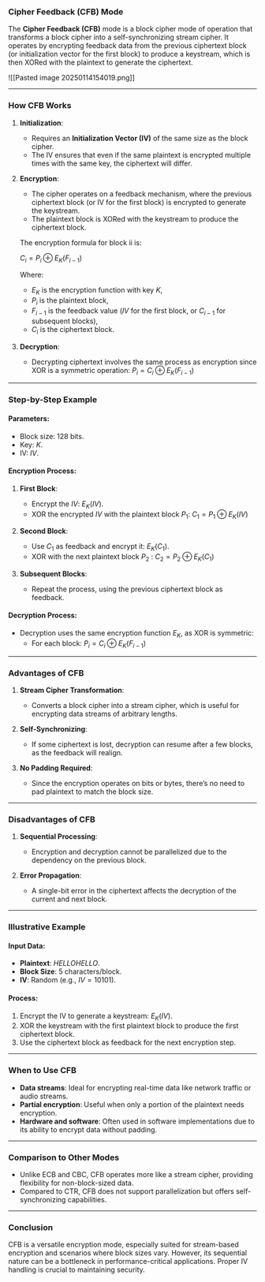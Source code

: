 ### **Cipher Feedback (CFB) Mode**

The **Cipher Feedback (CFB)** mode is a block cipher mode of operation that transforms a block cipher into a self-synchronizing stream cipher. It operates by encrypting feedback data from the previous ciphertext block (or initialization vector for the first block) to produce a keystream, which is then XORed with the plaintext to generate the ciphertext.

![[Pasted image 20250114154019.png]]

---

### **How CFB Works**

1. **Initialization**:
    
    - Requires an **Initialization Vector (IV)** of the same size as the block cipher.
    - The IV ensures that even if the same plaintext is encrypted multiple times with the same key, the ciphertext will differ.
2. **Encryption**:
    
    - The cipher operates on a feedback mechanism, where the previous ciphertext block (or IV for the first block) is encrypted to generate the keystream.
    - The plaintext block is XORed with the keystream to produce the ciphertext block.
    
    The encryption formula for block ii is:
    
    $C_i = P_i \oplus E_K(F_{i-1})$
    
    Where:
    
    - $E_K$ is the encryption function with key $K$,
    - $P_i$ is the plaintext block,
    - $F_{i-1}$ is the feedback value ($IV$ for the first block, or $C_{i-1}$ for subsequent blocks),
    - $C_i$ is the ciphertext block.
3. **Decryption**:
    
    - Decrypting ciphertext involves the same process as encryption since XOR is a symmetric operation: $P_i = C_i \oplus E_K(F_{i-1})$

---

### **Step-by-Step Example**

#### Parameters:

- Block size: 128 bits.
- Key: $K$.
- IV: $IV$.

#### Encryption Process:

1. **First Block**:
    
    - Encrypt the $IV$: $E_K(IV)$.
    - XOR the encrypted $IV$ with the plaintext block $P_1$: $C_1 = P_1 \oplus E_K(IV)$
2. **Second Block**:
    
    - Use $C_1$ as feedback and encrypt it: $E_K(C_1)$.
    - XOR with the next plaintext block $P_2$ : $C_2 = P_2 \oplus E_K(C_1)$
3. **Subsequent Blocks**:
    
    - Repeat the process, using the previous ciphertext block as feedback.

#### Decryption Process:

- Decryption uses the same encryption function $E_K$, as XOR is symmetric:
    - For each block: $P_i = C_i \oplus E_K(F_{i-1})$

---

### **Advantages of CFB**

1. **Stream Cipher Transformation**:
    
    - Converts a block cipher into a stream cipher, which is useful for encrypting data streams of arbitrary lengths.
2. **Self-Synchronizing**:
    
    - If some ciphertext is lost, decryption can resume after a few blocks, as the feedback will realign.
3. **No Padding Required**:
    
    - Since the encryption operates on bits or bytes, there’s no need to pad plaintext to match the block size.

---

### **Disadvantages of CFB**

1. **Sequential Processing**:
    
    - Encryption and decryption cannot be parallelized due to the dependency on the previous block.
2. **Error Propagation**:
    
    - A single-bit error in the ciphertext affects the decryption of the current and next block.

---

### **Illustrative Example**

#### Input Data:

- **Plaintext**: $HELLOHELLO$.
- **Block Size**: 5 characters/block.
- **IV**: Random (e.g., $IV = 10101$).

#### Process:

1. Encrypt the IV to generate a keystream: $E_K(IV)$.
2. XOR the keystream with the first plaintext block to produce the first ciphertext block.
3. Use the ciphertext block as feedback for the next encryption step.

---

### **When to Use CFB**

- **Data streams**: Ideal for encrypting real-time data like network traffic or audio streams.
- **Partial encryption**: Useful when only a portion of the plaintext needs encryption.
- **Hardware and software**: Often used in software implementations due to its ability to encrypt data without padding.

---

### **Comparison to Other Modes**

- Unlike ECB and CBC, CFB operates more like a stream cipher, providing flexibility for non-block-sized data.
- Compared to CTR, CFB does not support parallelization but offers self-synchronizing capabilities.

---

### **Conclusion**

CFB is a versatile encryption mode, especially suited for stream-based encryption and scenarios where block sizes vary. However, its sequential nature can be a bottleneck in performance-critical applications. Proper IV handling is crucial to maintaining security.